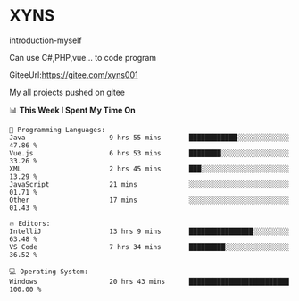 # XYNS
introduction-myself

Can use C#,PHP,vue... to code program

GiteeUrl:https://gitee.com/xyns001

My all projects pushed on gitee

<!--START_SECTION:waka-->
📊 **This Week I Spent My Time On** 

```text
💬 Programming Languages: 
Java                     9 hrs 55 mins       ████████████░░░░░░░░░░░░░   47.86 % 
Vue.js                   6 hrs 53 mins       ████████░░░░░░░░░░░░░░░░░   33.26 % 
XML                      2 hrs 45 mins       ███░░░░░░░░░░░░░░░░░░░░░░   13.29 % 
JavaScript               21 mins             ░░░░░░░░░░░░░░░░░░░░░░░░░   01.71 % 
Other                    17 mins             ░░░░░░░░░░░░░░░░░░░░░░░░░   01.43 % 

🔥 Editors: 
IntelliJ                 13 hrs 9 mins       ████████████████░░░░░░░░░   63.48 % 
VS Code                  7 hrs 34 mins       █████████░░░░░░░░░░░░░░░░   36.52 % 

💻 Operating System: 
Windows                  20 hrs 43 mins      █████████████████████████   100.00 % 
```


<!--END_SECTION:waka-->
